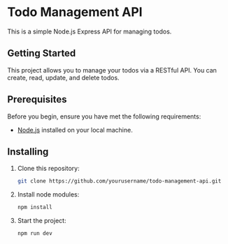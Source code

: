 # Todo Management API

This is a simple Node.js Express API for managing todos.


## Getting Started

This project allows you to manage your todos via a RESTful API. You can create, read, update, and delete todos.

## Prerequisites

Before you begin, ensure you have met the following requirements:

- [Node.js](https://nodejs.org/) installed on your local machine.

## Installing

1. Clone this repository:

   ```bash
   git clone https://github.com/yourusername/todo-management-api.git
   ```


2. Install node modules:

   ```bash
   npm install
   ```
3. Start the project:

   ```bash
   npm run dev
   ```


